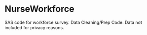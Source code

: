 # NurseWorkforce
SAS code for workforce survey. Data Cleaning/Prep Code. Data not included for privacy reasons.
